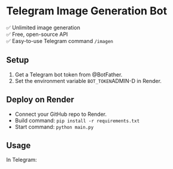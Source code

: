 # Telegram Image Generation Bot

✅ Unlimited image generation  
✅ Free, open-source API  
✅ Easy-to-use Telegram command `/imagen`

## Setup

1. Get a Telegram bot token from @BotFather.
2. Set the environment variable `BOT_TOKEN`ADMIN-D in Render.

## Deploy on Render

- Connect your GitHub repo to Render.
- Build command: `pip install -r requirements.txt`
- Start command: `python main.py`

## Usage

In Telegram:

